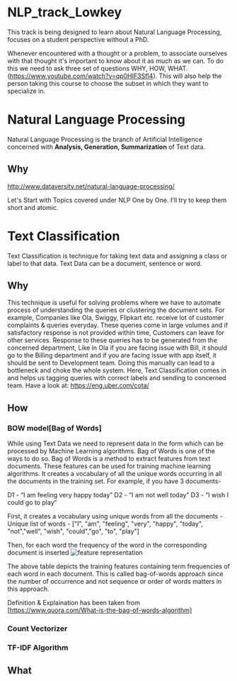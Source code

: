 # NLP_track_Lowkey
This track is being designed to learn about Natural Language Processing, focuses on a student perspective without a PhD.

Whenever encountered with a thought or a problem, to associate ourselves with that thought it's important to know about it as much as we can. To do this we need to ask three set of questions WHY, HOW, WHAT.(https://www.youtube.com/watch?v=qp0HIF3SfI4). This will also help the person taking this course to choose the subset in which they want to specialize in.

# Natural Language Processing

Natural Language Processing is the branch of Artificial Intelligence concerned with **Analysis, Generation, Summarization** of Text data.
## Why
http://www.dataversity.net/natural-language-processing/

Let's Start with Topics covered under NLP One by One. I'll try to keep them short and atomic.

# Text Classification
Text Classification is technique for taking text data and assigning a class or label to that data. Text Data can be a document, sentence or word.

 ## Why
This technique is useful for solving problems where we have to automate process of understanding the queries or clustering the document sets. For example, Companies like Ola, Swiggy, Flipkart etc. receive lot of customer complaints & queries everyday. These queries come in large volumes and if satisfactory response is not provided within time, Customers can leave for other services. Response to these queries has to be generated from the concerned department, Like in Ola if you are facing issue with Bill, it should go to the Billing department and if you are facing issue with app itself, it should be sent to Development team. Doing this manually can lead to a bottleneck and choke the whole system. Here, Text Classification comes in and helps us tagging queries with correct labels and sending to concerned team.
Have a look at: https://eng.uber.com/cota/

 ## How
 ### BOW model[Bag of Words]
 While using Text Data we need to represent data in the form which can be processed by Machine Learning algorithms. Bag of Words is one of  the ways to do so.
 Bag of Words is a method to extract features from text documents. These features can be used for training machine learning algorithms. It creates a vocabulary of all the unique words occurring in all the documents in the training set. For example, if you have 3 documents-

D1 - “I am feeling very happy today”
D2 - “I am not well today”
D3 - “I wish I could go to play”

First, it creates a vocabulary using unique words from all the documents -
Unique list of words - ["I", "am", "feeling", "very", "happy", "today", "not","well", "wish", "could","go", "to", "play"]

Then, for each word the frequency of the word in the corresponding document is inserted
![feature representation](https://qph.fs.quoracdn.net/main-qimg-054edc66e34ec439241ea1637350286f.webp)

The above table depicts the training features containing term frequencies of each word in each document. This is called bag-of-words approach since the number of occurrence and not sequence or order of words matters in this approach.

 Definition & Explaination has been taken from [https://www.quora.com/What-is-the-bag-of-words-algorithm]
 ### Count Vectorizer
 
 ### TF-IDF Algorithm

 ## What
